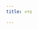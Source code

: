 ```yaml
---
title: ०१३

---
```

<div class="js_include" includetitle="false" newlevelforh1="2" unfilled url="../vetAla-panchavimshatikA/006/"></div>